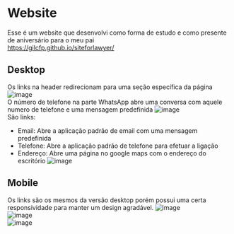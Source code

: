 # Website
Esse é um website que desenvolvi como forma de estudo e como presente de aniversário para o meu pai<br>
https://gilcfp.github.io/siteforlawyer/
## Desktop
Os links na header redirecionam para uma seção específica da página
![image](https://user-images.githubusercontent.com/87478201/219021656-8582cd3f-11ad-4876-b963-5ea2f46ad395.png)<br>
O número de telefone na parte WhatsApp abre uma conversa com aquele numero de telefone e uma mensagem predefinida
![image](https://user-images.githubusercontent.com/87478201/219023247-ad37c50f-9857-4324-bc8c-c224f9a426da.png)<br>
São links:
- Email: Abre a aplicação padrão de email com uma mensagem predefinida
- Telefone: Abre a aplicação padrão de telefone para efetuar a ligação
- Endereço: Abre uma página no google maps com o endereço do escritório
![image](https://user-images.githubusercontent.com/87478201/219023394-be925b78-5b01-438d-9068-18a429af5740.png)


## Mobile
Os links são os mesmos da versão desktop porém possui uma certa responsividade para manter um design agradável.
![image](https://user-images.githubusercontent.com/87478201/219022171-6ffd2613-e0f1-4968-a060-6e6d3ab40acd.png)<br>
![image](https://user-images.githubusercontent.com/87478201/219022921-24d906dc-0380-4aa9-a7ba-ccf17f136fb4.png)<br>
![image](https://user-images.githubusercontent.com/87478201/219023089-f245dc6e-d638-4dc7-b14c-f94a7722b0fe.png)

